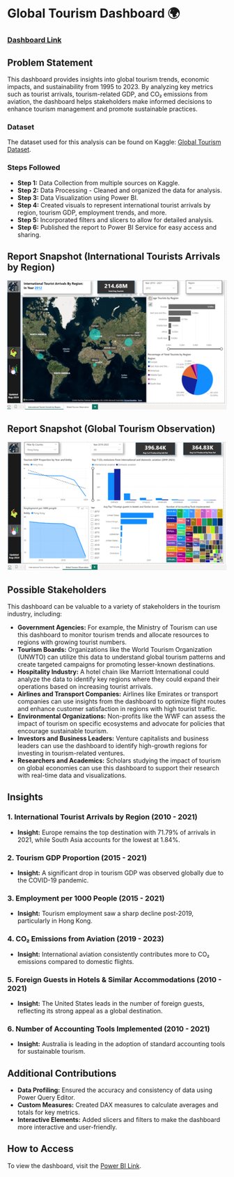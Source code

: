 # Global Tourism Dashboard 🌍

### [Dashboard Link](https://app.powerbi.com/view?r=eyJrIjoiZTVjYzRmZDAtNGI4MS00YjU5LTg4YzctYTBkOGY3ZGNiZTM1IiwidCI6ImI2NDE3Y2QwLTFmNzMtNDQ3MS05YTM5LTIwOTUzODIyYTM0YSIsImMiOjN9)

## Problem Statement

This dashboard provides insights into global tourism trends, economic impacts, and sustainability from 1995 to 2023. By analyzing key metrics such as tourist arrivals, tourism-related GDP, and CO₂ emissions from aviation, the dashboard helps stakeholders make informed decisions to enhance tourism management and promote sustainable practices.

### Dataset

The dataset used for this analysis can be found on Kaggle: [Global Tourism Dataset](https://www.kaggle.com/datasets/imtkaggleteam/tourism).

### Steps Followed

- **Step 1:** Data Collection from multiple sources on Kaggle.
- **Step 2:** Data Processing - Cleaned and organized the data for analysis.
- **Step 3:** Data Visualization using Power BI.
- **Step 4:** Created visuals to represent international tourist arrivals by region, tourism GDP, employment trends, and more.
- **Step 5:** Incorporated filters and slicers to allow for detailed analysis.
- **Step 6:** Published the report to Power BI Service for easy access and sharing.

## Report Snapshot (International Tourists Arrivals by Region)

![International Tourists Arrivals by Region](PowerBI_snapshots/intl_tourism_arrived_by_region.png)

## Report Snapshot (Global Tourism Observation)

![Global Tourism Observation](PowerBI_snapshots/global_tourism_obs.png)

## Possible Stakeholders

This dashboard can be valuable to a variety of stakeholders in the tourism industry, including:

- **Government Agencies:** For example, the Ministry of Tourism can use this dashboard to monitor tourism trends and allocate resources to regions with growing tourist numbers.
- **Tourism Boards:** Organizations like the World Tourism Organization (UNWTO) can utilize this data to understand global tourism patterns and create targeted campaigns for promoting lesser-known destinations.
- **Hospitality Industry:** A hotel chain like Marriott International could analyze the data to identify key regions where they could expand their operations based on increasing tourist arrivals.
- **Airlines and Transport Companies:** Airlines like Emirates or transport companies can use insights from the dashboard to optimize flight routes and enhance customer satisfaction in regions with high tourist traffic.
- **Environmental Organizations:** Non-profits like the WWF can assess the impact of tourism on specific ecosystems and advocate for policies that encourage sustainable tourism.
- **Investors and Business Leaders:** Venture capitalists and business leaders can use the dashboard to identify high-growth regions for investing in tourism-related ventures.
- **Researchers and Academics:** Scholars studying the impact of tourism on global economies can use this dashboard to support their research with real-time data and visualizations.
## Insights

### 1. International Tourist Arrivals by Region (2010 - 2021)
- **Insight:** Europe remains the top destination with 71.79% of arrivals in 2021, while South Asia accounts for the lowest at 1.84%.

### 2. Tourism GDP Proportion (2015 - 2021)
- **Insight:** A significant drop in tourism GDP was observed globally due to the COVID-19 pandemic.

### 3. Employment per 1000 People (2015 - 2021)
- **Insight:** Tourism employment saw a sharp decline post-2019, particularly in Hong Kong.

### 4. CO₂ Emissions from Aviation (2019 - 2023)
- **Insight:** International aviation consistently contributes more to CO₂ emissions compared to domestic flights.

### 5. Foreign Guests in Hotels & Similar Accommodations (2010 - 2021)
- **Insight:** The United States leads in the number of foreign guests, reflecting its strong appeal as a global destination.

### 6. Number of Accounting Tools Implemented (2010 - 2021)
- **Insight:** Australia is leading in the adoption of standard accounting tools for sustainable tourism.

## Additional Contributions

- **Data Profiling:** Ensured the accuracy and consistency of data using Power Query Editor.
- **Custom Measures:** Created DAX measures to calculate averages and totals for key metrics.
- **Interactive Elements:** Added slicers and filters to make the dashboard more interactive and user-friendly.

## How to Access

To view the dashboard, visit the [Power BI Link](https://app.powerbi.com/view?r=eyJrIjoiZTVjYzRmZDAtNGI4MS00YjU5LTg4YzctYTBkOGY3ZGNiZTM1IiwidCI6ImI2NDE3Y2QwLTFmNzMtNDQ3MS05YTM5LTIwOTUzODIyYTM0YSIsImMiOjN9).
